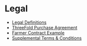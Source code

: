 # Legal

- [Legal Definitions](/legal/definitions.md)
- [ThreeFold Purchase Agreement](/legal/buy_tfts_from_farmer_example_contract.md)
- [Farmer Contract Example](/legal/farmer_buys_farmingpool_example_contract.md)
- [Supplemental Terms & Conditions](/legal/termsconditions.md)

